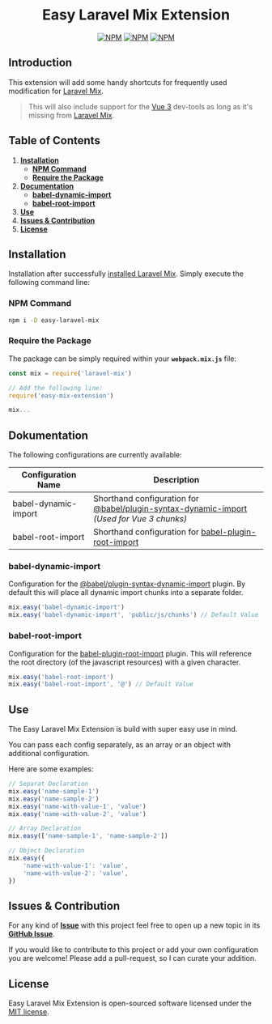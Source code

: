 <h1 align="center">Easy Laravel Mix Extension</h1>

<p align="center">
    <a href="https://www.npmjs.com/package/easy-mix-extension"><img src="https://img.shields.io/npm/v/easy-mix-extension.svg?color=success" alt="NPM"></a>
    <a href="https://npmcharts.com/compare/easy-mix-extension?minimal=true"><img src="https://img.shields.io/npm/dt/easy-mix-extension.svg" alt="NPM"></a>
    <a href="https://www.npmjs.com/package/easy-mix-extension"><img src="https://img.shields.io/npm/l/easy-mix-extension.svg" alt="NPM"></a>
</p>



## Introduction

This extension will add some handy shortcuts for frequently used modification for [Laravel Mix](https://github.com/JeffreyWay/laravel-mix).

> This will also include support for the [Vue 3](https://github.com/vuejs/vue) dev-tools as long as it's missing from [Laravel Mix](https://github.com/JeffreyWay/laravel-mix).



## Table of Contents

1. [**Installation**](#installation)
    - [**NPM Command**](#npm-command)
    - [**Require the Package**](#require-the-package)
1. [**Documentation**](#documentation)
    - [**babel-dynamic-import**](#babel-dynamic-import)
    - [**babel-root-import**](#babel-root-import)
1. [**Use**](#use)
1. [**Issues & Contribution**](#issues--contribution)
1. [**License**](#license)



## Installation

Installation after successfully [installed Laravel Mix](https://laravel-mix.com/docs/5.0/installation). Simply execute the following command line:



### NPM Command

```sh
npm i -D easy-laravel-mix
```



### Require the Package

The package can be simply required within your **`webpack.mix.js`** file:

```js
const mix = require('laravel-mix')

// Add the following line:
require('easy-mix-extension')

mix...
```


## Dokumentation

The following configurations are currently available:

|Configuration Name|Description|
|-|-|
|babel-dynamic-import|Shorthand configuration for [@babel/plugin-syntax-dynamic-import](https://babeljs.io/docs/en/babel-plugin-syntax-dynamic-import)<br>*(Used for Vue 3 chunks)*|
|babel-root-import|Shorthand configuration for [babel-plugin-root-import](https://www.npmjs.com/package/babel-plugin-root-import)|

### babel-dynamic-import

Configuration for the [@babel/plugin-syntax-dynamic-import](https://babeljs.io/docs/en/babel-plugin-syntax-dynamic-import) plugin. By default this will place all dynamic import chunks into a separate folder.

```js
mix.easy('babel-dynamic-import')
mix.easy('babel-dynamic-import', 'public/js/chunks') // Default Value
```

### babel-root-import

Configuration for the [babel-plugin-root-import](https://www.npmjs.com/package/babel-plugin-root-import) plugin. This will reference the root directory (of the javascript resources) with a given character.

```js
mix.easy('babel-root-import')
mix.easy('babel-root-import', '@') // Default Value
```



## Use

The Easy Laravel Mix Extension is build with super easy use in mind.

You can pass each config separately, as an array or an object with additional configuration.

Here are some examples:

```js
// Separat Declaration
mix.easy('name-sample-1')
mix.easy('name-sample-2')
mix.easy('name-with-value-1', 'value')
mix.easy('name-with-value-2', 'value')

// Array Declaration
mix.easy(['name-sample-1', 'name-sample-2'])

// Object Declaration
mix.easy({
    'name-with-value-1': 'value',
    'name-with-value-2': 'value',
})
```



## Issues & Contribution

For any kind of [**Issue**](https://github.com/danielneubert/easy-mix-extension/issues) with this project feel free to open up a new topic in its [**GitHub Issue**](https://github.com/danielneubert/easy-mix-extension/issues).

If you would like to contribute to this project or add your own configuration you are welcome! Please add a pull-request, so I can curate your addition.



## License

Easy Laravel Mix Extension is open-sourced software licensed under the [MIT license](http://opensource.org/licenses/MIT).
